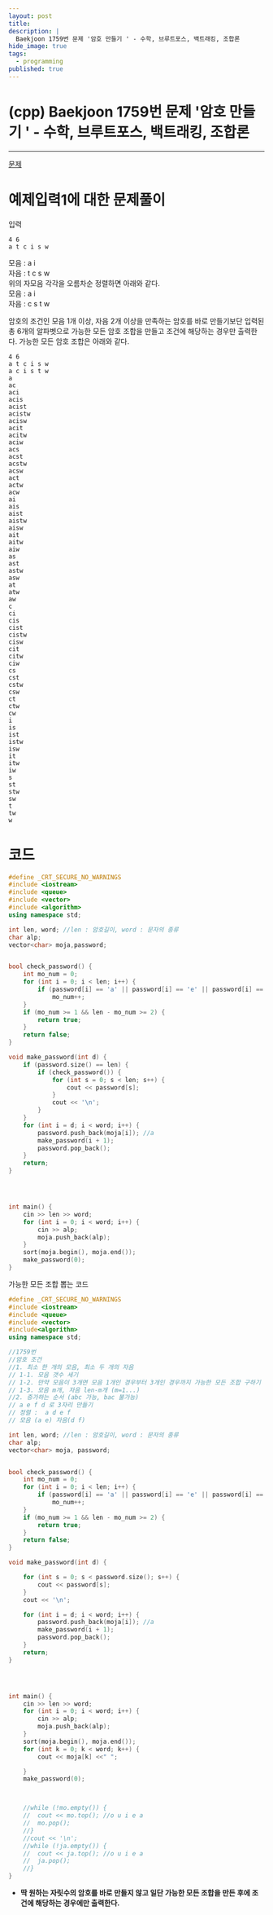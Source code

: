 ```yaml
---
layout: post
title: 
description: |
  Baekjoon 1759번 문제 '암호 만들기 ' - 수학, 브루트포스, 백트래킹, 조합론
hide_image: true
tags:
  - programming
published: true
---
```


# (cpp) Baekjoon 1759번 문제 '암호 만들기 ' - 수학, 브루트포스, 백트래킹, 조합론
* * *
[문제](https://www.acmicpc.net/problem/1759)   
   
# 예제입력1에 대한 문제풀이
입력
```
4 6
a t c i s w
```
모음 : a i   
자음 : t c s w   
위의 자모음 각각을 오름차순 정렬하면 아래와 같다.   
모음 : a i   
자음 : c s t w   
   
암호의 조건인 모음 1개 이상, 자음 2개 이상을 만족하는 암호를 바로 만들기보단 입력된 총 6개의 알파벳으로 가능한 모든 암호 조합을 
만들고 조건에 해당하는 경우만 출력한다. 가능한 모든 암호 조합은 아래와 같다.
```   
4 6
a t c i s w
a c i s t w
a
ac
aci
acis
acist
acistw
acisw
acit
acitw
aciw
acs
acst
acstw
acsw
act
actw
acw
ai
ais
aist
aistw
aisw
ait
aitw
aiw
as
ast
astw
asw
at
atw
aw
c
ci
cis
cist
cistw
cisw
cit
citw
ciw
cs
cst
cstw
csw
ct
ctw
cw
i
is
ist
istw
isw
it
itw
iw
s
st
stw
sw
t
tw
w
```
   
# 코드
```cpp
#define _CRT_SECURE_NO_WARNINGS
#include <iostream>
#include <queue>
#include <vector>
#include <algorithm>
using namespace std;

int len, word; //len : 암호길이, word : 문자의 종류
char alp;
vector<char> moja,password;


bool check_password() {
	int mo_num = 0;
	for (int i = 0; i < len; i++) {
		if (password[i] == 'a' || password[i] == 'e' || password[i] == 'i' || password[i] == 'o' || password[i] == 'u')
			mo_num++;
	}
	if (mo_num >= 1 && len - mo_num >= 2) {
		return true;
	}
	return false;
}

void make_password(int d) {
	if (password.size() == len) {
		if (check_password()) {
			for (int s = 0; s < len; s++) {
				cout << password[s];
			}
			cout << '\n';
		}
	}
	for (int i = d; i < word; i++) {
		password.push_back(moja[i]); //a
		make_password(i + 1);
		password.pop_back();
	}
	return;
}




int main() {
	cin >> len >> word;
	for (int i = 0; i < word; i++) {
		cin >> alp;
		moja.push_back(alp);
	}
	sort(moja.begin(), moja.end());
	make_password(0);
}
```
   
가능한 모든 조합 뽑는 코드
```cpp
#define _CRT_SECURE_NO_WARNINGS
#include <iostream>
#include <queue>
#include <vector>
#include<algorithm>
using namespace std;

//1759번
//암호 조건
//1. 최소 한 개의 모음, 최소 두 개의 자음
// 1-1. 모음 갯수 세기 
// 1-2. 만약 모음이 3개면 모음 1개인 경우부터 3개인 경우까지 가능한 모든 조합 구하기
// 1-3. 모음 m개, 자음 len-m개 (m=1...)
//2. 증가하는 순서 (abc 가능, bac 불가능)
// a e f d 로 3자리 만들기
// 정렬 :  a d e f
// 모음 (a e) 자음(d f)

int len, word; //len : 암호길이, word : 문자의 종류
char alp;
vector<char> moja, password;


bool check_password() {
	int mo_num = 0;
	for (int i = 0; i < len; i++) {
		if (password[i] == 'a' || password[i] == 'e' || password[i] == 'i' || password[i] == 'o' || password[i] == 'u')
			mo_num++;
	}
	if (mo_num >= 1 && len - mo_num >= 2) {
		return true;
	}
	return false;
}

void make_password(int d) {

	for (int s = 0; s < password.size(); s++) {
		cout << password[s];
	}
	cout << '\n';

	for (int i = d; i < word; i++) {
		password.push_back(moja[i]); //a
		make_password(i + 1);
		password.pop_back();
	}
	return;
}




int main() {
	cin >> len >> word;
	for (int i = 0; i < word; i++) {
		cin >> alp;
		moja.push_back(alp);
	}
	sort(moja.begin(), moja.end());
	for (int k = 0; k < word; k++) {
		cout << moja[k] <<" ";

	}
	make_password(0);



	//while (!mo.empty()) {
	//	cout << mo.top(); //o u i e a
	//	mo.pop();
	//}
	//cout << '\n';
	//while (!ja.empty()) {
	//	cout << ja.top(); //o u i e a
	//	ja.pop();
	//}
}
```

* **딱 원하는 자릿수의 암호를 바로 만들지 않고 일단 가능한 모든 조합을 만든 후에 조건에 해당하는 경우에만 출력한다.**

